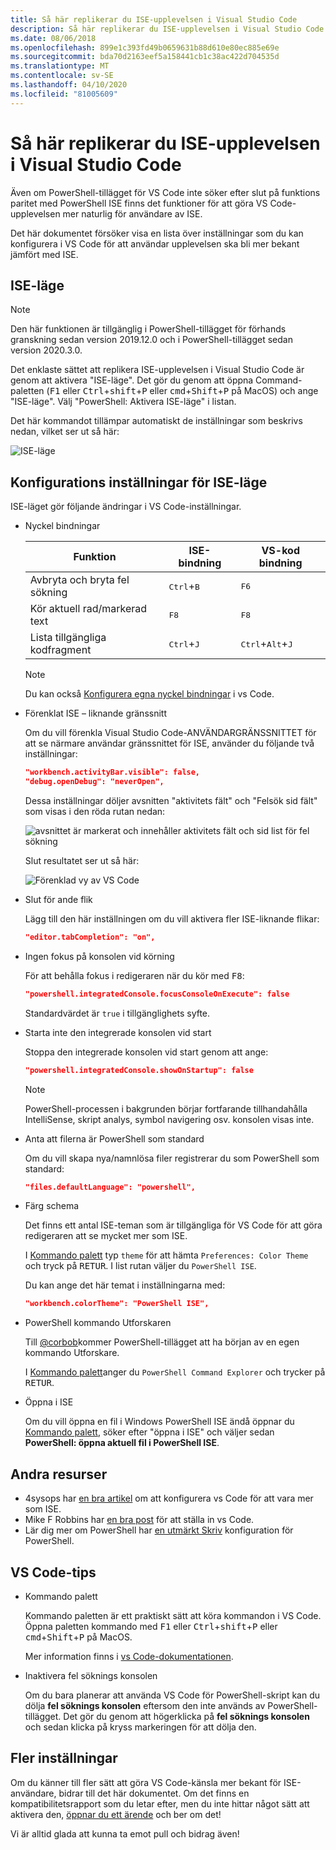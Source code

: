 ```yaml
---
title: Så här replikerar du ISE-upplevelsen i Visual Studio Code
description: Så här replikerar du ISE-upplevelsen i Visual Studio Code
ms.date: 08/06/2018
ms.openlocfilehash: 899e1c393fd49b0659631b88d610e80ec885e69e
ms.sourcegitcommit: bda70d2163eef5a158441cb1c38ac422d704535d
ms.translationtype: MT
ms.contentlocale: sv-SE
ms.lasthandoff: 04/10/2020
ms.locfileid: "81005609"
---
```

# <a name="how-to-replicate-the-ise-experience-in-visual-studio-code"></a>Så här replikerar du ISE-upplevelsen i Visual Studio Code

Även om PowerShell-tillägget för VS Code inte söker efter slut på funktions paritet med PowerShell ISE finns det funktioner för att göra VS Code-upplevelsen mer naturlig för användare av ISE.

Det här dokumentet försöker visa en lista över inställningar som du kan konfigurera i VS Code för att användar upplevelsen ska bli mer bekant jämfört med ISE.

## <a name="ise-mode"></a>ISE-läge

> [!NOTE]
> Den här funktionen är tillgänglig i PowerShell-tillägget för förhands granskning sedan version 2019.12.0 och i PowerShell-tillägget sedan version 2020.3.0.

Det enklaste sättet att replikera ISE-upplevelsen i Visual Studio Code är genom att aktivera "ISE-läge".
Det gör du genom att öppna Command-paletten (<kbd>F1</kbd> eller <kbd>Ctrl</kbd>+<kbd>shift</kbd>+<kbd>P</kbd> eller <kbd>cmd</kbd>+<kbd>Shift</kbd>+<kbd>P</kbd> på MacOS) och ange "ISE-läge". Välj "PowerShell: Aktivera ISE-läge" i listan.

Det här kommandot tillämpar automatiskt de inställningar som beskrivs nedan, vilket ser ut så här:

![ISE-läge](media/How-To-Replicate-the-ISE-Experience-In-VSCode/3-ise-mode.png)

## <a name="ise-mode-configuration-settings"></a>Konfigurations inställningar för ISE-läge

ISE-läget gör följande ändringar i VS Code-inställningar.

- Nyckel bindningar

  |               Funktion                |         ISE-bindning          |              VS-kod bindning                |
  | ------------------------------------- | ---------------------------- | ------------------------------------------- |
  | Avbryta och bryta fel sökning          | <kbd>Ctrl</kbd>+<kbd>B</kbd> | <kbd>F6</kbd>                               |
  | Kör aktuell rad/markerad text | <kbd>F8</kbd>                | <kbd>F8</kbd>                               |
  | Lista tillgängliga kodfragment               | <kbd>Ctrl</kbd>+<kbd>J</kbd> | <kbd>Ctrl</kbd>+<kbd>Alt</kbd>+<kbd>J</kbd> |

  > [!NOTE]
  > Du kan också [Konfigurera egna nyckel bindningar](https://code.visualstudio.com/docs/getstarted/keybindings#_custom-keybindings-for-refactorings) i vs Code.

- Förenklat ISE – liknande gränssnitt

  Om du vill förenkla Visual Studio Code-ANVÄNDARGRÄNSSNITTET för att se närmare användar gränssnittet för ISE, använder du följande två inställningar:

  ```json
  "workbench.activityBar.visible": false,
  "debug.openDebug": "neverOpen",
  ```

  Dessa inställningar döljer avsnitten "aktivitets fält" och "Felsök sid fält" som visas i den röda rutan nedan:

  ![avsnittet är markerat och innehåller aktivitets fält och sid list för fel sökning](media/How-To-Replicate-the-ISE-Experience-In-VSCode/1-highlighted-sidebar.png)

  Slut resultatet ser ut så här:

  ![Förenklad vy av VS Code](media/How-To-Replicate-the-ISE-Experience-In-VSCode/2-simplified-ui.png)

- Slut för ande flik

  Lägg till den här inställningen om du vill aktivera fler ISE-liknande flikar:

  ```json
  "editor.tabCompletion": "on",
  ```

- Ingen fokus på konsolen vid körning

  För att behålla fokus i redigeraren när du kör med <kbd>F8</kbd>:

  ```json
  "powershell.integratedConsole.focusConsoleOnExecute": false
  ```

  Standardvärdet är `true` i tillgänglighets syfte.

- Starta inte den integrerade konsolen vid start

  Stoppa den integrerade konsolen vid start genom att ange:

  ```json
  "powershell.integratedConsole.showOnStartup": false
  ```

  > [!NOTE]
  > PowerShell-processen i bakgrunden börjar fortfarande tillhandahålla IntelliSense, skript analys, symbol navigering osv. konsolen visas inte.

- Anta att filerna är PowerShell som standard

  Om du vill skapa nya/namnlösa filer registrerar du som PowerShell som standard:

  ```json
  "files.defaultLanguage": "powershell",
  ```

- Färg schema

  Det finns ett antal ISE-teman som är tillgängliga för VS Code för att göra redigeraren att se mycket mer som ISE.

  I [Kommando palett][] typ `theme` för att hämta `Preferences: Color Theme` och tryck på <kbd>RETUR</kbd>. I list rutan väljer du `PowerShell ISE`.

  Du kan ange det här temat i inställningarna med:

  ```json
  "workbench.colorTheme": "PowerShell ISE",
  ```

- PowerShell kommando Utforskaren

  Till [@corbob](https://github.com/corbob)kommer PowerShell-tillägget att ha början av en egen kommando Utforskare.

  I [Kommando palett][]anger du `PowerShell Command Explorer` och trycker på <kbd>RETUR</kbd>.

- Öppna i ISE

  Om du vill öppna en fil i Windows PowerShell ISE ändå öppnar du [Kommando palett][], söker efter "öppna i ISE" och väljer sedan **PowerShell: öppna aktuell fil i PowerShell ISE**.

## <a name="other-resources"></a>Andra resurser

- 4sysops har [en bra artikel][4sysops] om att konfigurera vs Code för att vara mer som ISE.
- Mike F Robbins har [en bra post][mikefrobbins] för att ställa in vs Code.
- Lär dig mer om PowerShell har [en utmärkt Skriv][learnpwsh] konfiguration för PowerShell.

## <a name="vs-code-tips"></a>VS Code-tips

- Kommando palett

  Kommando paletten är ett praktiskt sätt att köra kommandon i VS Code. Öppna paletten kommando med <kbd>F1</kbd> eller <kbd>Ctrl</kbd>+<kbd>shift</kbd>+<kbd>P</kbd> eller <kbd>cmd</kbd>+<kbd>Shift</kbd>+<kbd>P</kbd> på MacOS.

  Mer information finns i [vs Code-dokumentationen][vsc-docs].

- Inaktivera fel söknings konsolen

  Om du bara planerar att använda VS Code för PowerShell-skript kan du dölja **fel söknings konsolen** eftersom den inte används av PowerShell-tillägget. Det gör du genom att högerklicka på **fel söknings konsolen** och sedan klicka på kryss markeringen för att dölja den.

## <a name="more-settings"></a>Fler inställningar

Om du känner till fler sätt att göra VS Code-känsla mer bekant för ISE-användare, bidrar till det här dokumentet. Om det finns en kompatibilitetsrapport som du letar efter, men du inte hittar något sätt att aktivera den, [öppnar du ett ärende][] och ber om det!

Vi är alltid glada att kunna ta emot pull och bidrag även!

<!-- link references -->
[vsc-docs]: https://code.visualstudio.com/docs/getstarted/userinterface#_command-palette
[Kommando palett]: #vs-code-tips
[öppnar du ett ärende]: https://github.com/PowerShell/VSCode-powershell/issues/new/choose

[4sysops]: https://4sysops.com/archives/make-visual-studio-code-look-and-behave-like-powershell-ise/
[mikefrobbins]: https://mikefrobbins.com/2017/08/24/how-to-install-visual-studio-code-and-configure-it-as-a-replacement-for-the-powershell-ise/
[learnpwsh]: https://www.learnpwsh.com/setup-vs-code-for-powershell/
